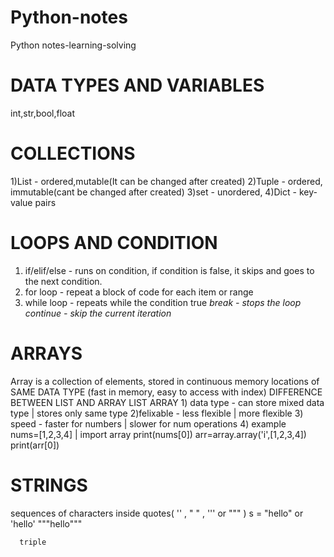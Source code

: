 # Python-notes
Python notes-learning-solving

# DATA TYPES AND VARIABLES
int,str,bool,float

# COLLECTIONS
  1)List  - ordered,mutable(It can be changed after created)
  2)Tuple - ordered, immutable(cant be changed after created)
  3)set   - unordered,
  4)Dict  - key-value pairs

# LOOPS AND CONDITION
  1) if/elif/else  - runs on condition, if condition is false, it skips and goes to the next condition.
  2) for loop      - repeat a block of code for each item or range
  3) while loop    - repeats while the condition true
     *break         - stops the loop
     continue      - skip the current iteration*
     
# ARRAYS 
  Array is a collection of elements, stored in continuous memory locations of SAME DATA TYPE   (fast in memory, easy to access with index)
               DIFFERENCE BETWEEN LIST AND ARRAY
                               LIST                                         ARRAY
                 1) data type    -  can store mixed data type      |      stores only same type 
                 2)felixable     -  less flexible                  |        more flexible
                 3) speed        -  faster for numbers             |      slower for num operations
                 4) example       
                         nums=[1,2,3,4]                            |    import array
                         print(nums[0])                                 arr=array.array('i',[1,2,3,4])
                                                                        print(arr[0])

# STRINGS
  sequences of characters inside quotes( '' , " " , '''  or """ )
     s = "hello" or 'hello' """hello"""

      triple 
